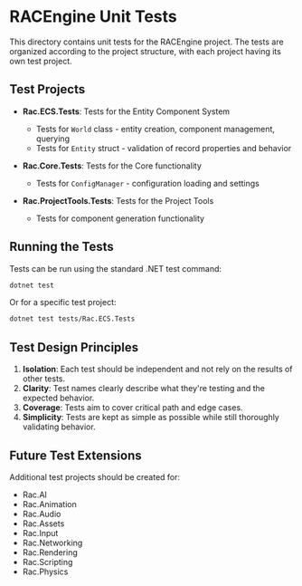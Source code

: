 # RACEngine Unit Tests

This directory contains unit tests for the RACEngine project. The tests are organized according to the project structure, with each project having its own test project.

## Test Projects

- **Rac.ECS.Tests**: Tests for the Entity Component System
  - Tests for `World` class - entity creation, component management, querying
  - Tests for `Entity` struct - validation of record properties and behavior
  
- **Rac.Core.Tests**: Tests for the Core functionality
  - Tests for `ConfigManager` - configuration loading and settings
  
- **Rac.ProjectTools.Tests**: Tests for the Project Tools
  - Tests for component generation functionality

## Running the Tests

Tests can be run using the standard .NET test command:

```bash
dotnet test
```

Or for a specific test project:

```bash
dotnet test tests/Rac.ECS.Tests
```

## Test Design Principles

1. **Isolation**: Each test should be independent and not rely on the results of other tests.
2. **Clarity**: Test names clearly describe what they're testing and the expected behavior.
3. **Coverage**: Tests aim to cover critical path and edge cases.
4. **Simplicity**: Tests are kept as simple as possible while still thoroughly validating behavior.

## Future Test Extensions

Additional test projects should be created for:

- Rac.AI
- Rac.Animation
- Rac.Audio
- Rac.Assets
- Rac.Input
- Rac.Networking
- Rac.Rendering
- Rac.Scripting
- Rac.Physics